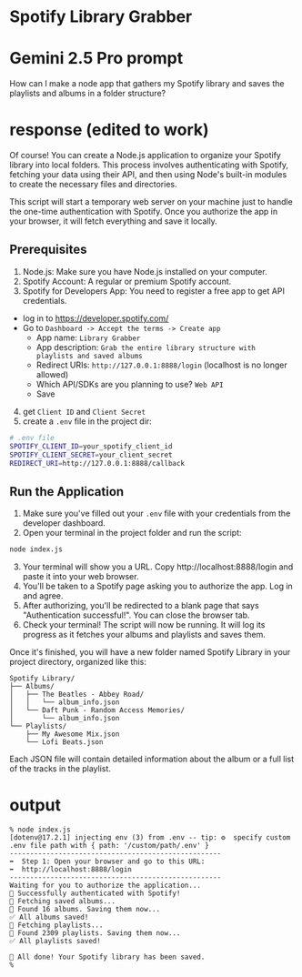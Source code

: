 # Spotify Library Grabber

# Gemini 2.5 Pro prompt

How can I make a node app that gathers my Spotify library and saves the playlists and albums in a folder structure?

# response (edited to work)

Of course! You can create a Node.js application to organize your Spotify library into local folders. This process involves authenticating with Spotify, fetching your data using their API, and then using Node's built-in modules to create the necessary files and directories.

This script will start a temporary web server on your machine just to handle the one-time authentication with Spotify. Once you authorize the app in your browser, it will fetch everything and save it locally.

## Prerequisites
1. Node.js: Make sure you have Node.js installed on your computer.
2. Spotify Account: A regular or premium Spotify account.
3. Spotify for Developers App: You need to register a free app to get API credentials.
  - log in to https://developer.spotify.com/
  - Go to `Dashboard -> Accept the terms -> Create app`
    - App name: `Library Grabber`
    - App description: `Grab the entire library structure with playlists and saved albums`
    - Redirect URIs: `http://127.0.0.1:8888/login` (localhost is no longer allowed)
    - Which API/SDKs are you planning to use? `Web API`
    - Save
4. get `Client ID` and `Client Secret`
5. create a `.env` file in the project dir:
```sh
# .env file
SPOTIFY_CLIENT_ID=your_spotify_client_id
SPOTIFY_CLIENT_SECRET=your_client_secret
REDIRECT_URI=http://127.0.0.1:8888/callback
```

## Run the Application

1. Make sure you've filled out your `.env` file with your credentials from the developer dashboard.
2. Open your terminal in the project folder and run the script:
```bash
node index.js
```
3. Your terminal will show you a URL. Copy http://localhost:8888/login and paste it into your web browser.
4. You'll be taken to a Spotify page asking you to authorize the app. Log in and agree.
5. After authorizing, you'll be redirected to a blank page that says "Authentication successful!". You can close the browser tab.
6. Check your terminal! The script will now be running. It will log its progress as it fetches your albums and playlists and saves them.

Once it's finished, you will have a new folder named Spotify Library in your project directory, organized like this:
```
Spotify Library/
├── Albums/
│   ├── The Beatles - Abbey Road/
│   │   └── album_info.json
│   └── Daft Punk - Random Access Memories/
│       └── album_info.json
└── Playlists/
    ├── My Awesome Mix.json
    └── Lofi Beats.json
```

Each JSON file will contain detailed information about the album or a full list of the tracks in the playlist.

# output
```
% node index.js
[dotenv@17.2.1] injecting env (3) from .env -- tip: ⚙️  specify custom .env file path with { path: '/custom/path/.env' }
----------------------------------------------------
➡️  Step 1: Open your browser and go to this URL:
➡️  http://localhost:8888/login
----------------------------------------------------
Waiting for you to authorize the application...
🚀 Successfully authenticated with Spotify!
🎵 Fetching saved albums...
📂 Found 16 albums. Saving them now...
✅ All albums saved!
🎵 Fetching playlists...
📂 Found 2309 playlists. Saving them now...
✅ All playlists saved!

🎉 All done! Your Spotify library has been saved.
%
```
